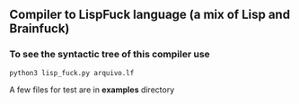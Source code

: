 ## Compiler to LispFuck language (a mix of Lisp and Brainfuck)

### To see the syntactic tree of this compiler use 
`python3 lisp_fuck.py arquivo.lf`

A few files for test are in **examples** directory
